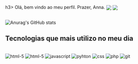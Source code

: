 h3> Olá, bem vindo ao meu perfil. Prazer, Anna.</h3>
<img align= "center" src="https://img.shields.io/badge/LinkedIn-0077B5?style=for-the-badge&logo=linkedin&logoColor=white" href= "www.linkedin.com/in/anaalmeidaa">
<img align= "center" src="https://img.shields.io/badge/Instagram-E4405F?style=for-the-badge&logo=instagram&logoColor=white" href= "https://www.instagram.com/annaallmeida__/">
<br>
<br>


![Anurag's GitHub stats](https://github-readme-stats.vercel.app/api?username=annaalmeida2003&show_icons=true&theme=dracula)



## Tecnologias que mais utilizo no meu dia

<div style = "display: inline_block"></br>

<img align="center"  alt="html-5" src = "https://img.shields.io/badge/HTML5-E34F26?style=for-the-badge&logo=html5&logoColor=white">
<img align="center"  alt="html-5" src = "https://img.shields.io/badge/Node.js-43853D?style=for-the-badge&logo=node.js&logoColor=white">
<img align="center"  alt="javascript" src = "https://img.shields.io/badge/JavaScript-323330?style=for-the-badge&logo=javascript&logoColor=F7DF1E">
<img align="center"  alt="pyhton" src = "https://img.shields.io/badge/Python-3776AB?style=for-the-badge&logo=python&logoColor=white">
<img align="center"  alt="css" src ="https://img.shields.io/badge/CSS-239120?&style=for-the-badge&logo=css3&logoColor=white" >
<img align="center"  alt="php" src ="https://img.shields.io/badge/PHP-777BB4?style=for-the-badge&logo=php&logoColor=white" >
<img align="center" alt= "git"  src="https://img.shields.io/badge/GIT-E44C30?style=for-the-badge&logo=git&logoColor=white">
